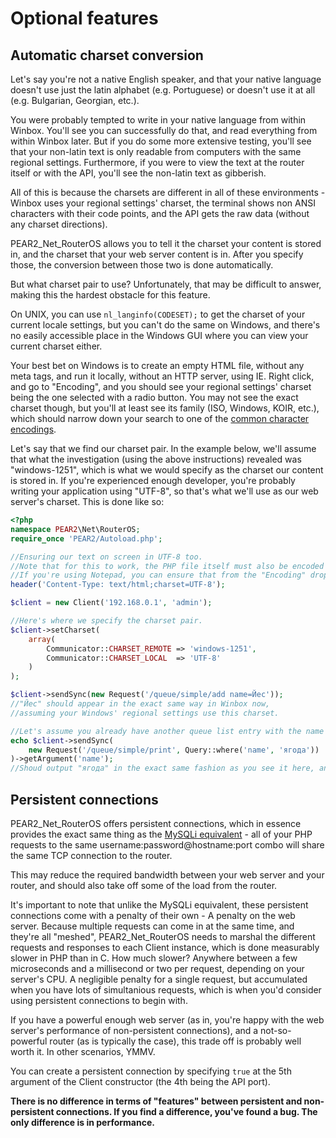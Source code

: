 # Optional features

## Automatic charset conversion
Let's say you're not a native English speaker, and that your native language doesn't use just the latin alphabet (e.g. Portuguese) or doesn't use it at all (e.g. Bulgarian, Georgian, etc.).

You were probably tempted to write in your native language from within Winbox. You'll see you can successfully do that, and read everything from within Winbox later. But if you do some more extensive testing, you'll see that your non-latin text is only readable from computers with the same regional settings. Furthermore, if you were to view the text at the router itself or with the API, you'll see the non-latin text as gibberish.

All of this is because the charsets are different in all of these environments - Winbox uses your regional settings' charset, the terminal shows non ANSI characters with their code points, and the API gets the raw data (without any charset directions).

PEAR2_Net_RouterOS allows you to tell it the charset your content is stored in, and the charset that your web server content is in. After you specify those, the conversion between those two is done automatically.

But what charset pair to use? Unfortunately, that may be difficult to answer, making this the hardest obstacle for this feature.

On UNIX, you can use ```nl_langinfo(CODESET);``` to get the charset of your current locale settings, but you can't do the same on Windows, and there's no easily accessible place in the Windows GUI where you can view your current charset either.

Your best bet on Windows is to create an empty HTML file, without any meta tags, and run it locally, without an HTTP server, using IE. Right click, and go to "Encoding", and you should see your regional settings' charset being the one selected with a radio button. You may not see the exact charset though, but you'll at least see its family (ISO, Windows, KOIR, etc.), which should narrow down your search to one of the [common character encodings](http://en.wikipedia.org/wiki/Character_encoding#Common_character_encodings).

Let's say that we find our charset pair. In the example below, we'll assume that what the investigation (using the above instructions) revealed was "windows-1251", which is what we would specify as the charset our content is stored in. If you're experienced enough developer, you're probably writing your application using "UTF-8", so that's what we'll use as our web server's charset. This is done like so:

```php
<?php
namespace PEAR2\Net\RouterOS;
require_once 'PEAR2/Autoload.php';

//Ensuring our text on screen in UTF-8 too.
//Note that for this to work, the PHP file itself must also be encoded with UTF-8.
//If you're using Notepad, you can ensure that from the "Encoding" drop down at the "Save As.." menu.
header('Content-Type: text/html;charset=UTF-8');

$client = new Client('192.168.0.1', 'admin');

//Here's where we specify the charset pair.
$client->setCharset(
    array(
        Communicator::CHARSET_REMOTE => 'windows-1251',
        Communicator::CHARSET_LOCAL  => 'UTF-8'
    )
);

$client->sendSync(new Request('/queue/simple/add name=Йес'));
//"Йес" should appear in the exact same way in Winbox now,
//assuming your Windows' regional settings use this charset.

//Let's assume you already have another queue list entry with the name "ягода"
echo $client->sendSync(
    new Request('/queue/simple/print', Query::where('name', 'ягода'))
)->getArgument('name');
//Shoud output "ягода" in the exact same fashion as you see it here, and in Winbox.
```

## Persistent connections
PEAR2_Net_RouterOS offers persistent connections, which in essence provides the exact same thing as the [MySQLi equivalent](http://php.net/manual/en/mysqli.persistconns.php) - all of your PHP requests to the same username:password@hostname:port combo will share the same TCP connection to the router.

This may reduce the required bandwidth between your web server and your router, and should also take off some of the load from the router.

It's important to note that unlike the MySQLi equivalent, these persistent connections come with a penalty of their own - A penalty on the web server. Because multiple requests can come in at the same time, and they're all "meshed", PEAR2_Net_RouterOS needs to marshal the different requests and responses to each Client instance, which is done measurably slower in PHP than in C. How much slower? Anywhere between a few microseconds and a millisecond or two per request, depending on your server's CPU. A negligible penalty for a single request, but accumulated when you have lots of simultanious requests, which is when you'd consider using persistent connections to begin with.

If you have a powerful enough web server (as in, you're happy with the web server's performance of non-persistent connections), and a not-so-powerful router (as is typically the case), this trade off is probably well worth it. In other scenarios, YMMV.

You can create a persistent connection by specifying ```true``` at the 5th argument of the Client constructor (the 4th being the API port).

__There is no difference in terms of "features" between persistent and non-persistent connections. If you find a difference, you've found a bug. The only difference is in performance.__